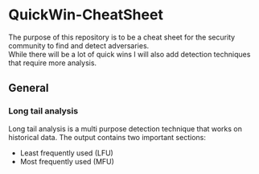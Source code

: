 # QuickWin-CheatSheet
The purpose of this repository is to be a cheat sheet for the security community to find and detect adversaries.  
While there will be a lot of quick wins I will also add detection techniques that require more analysis.  

## General

### Long tail analysis
Long tail analysis is a multi purpose detection technique that works on historical data. The output contains two important sections:  
* Least frequently used (LFU)
* Most frequently used (MFU)











